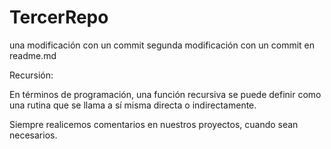 # TercerRepo
una modificación con un commit
segunda modificación con un commit en readme.md

Recursión:

En términos de programación, una función recursiva se puede definir como una rutina que se llama a sí misma directa o indirectamente.

Siempre realicemos comentarios en nuestros proyectos, cuando sean necesarios.